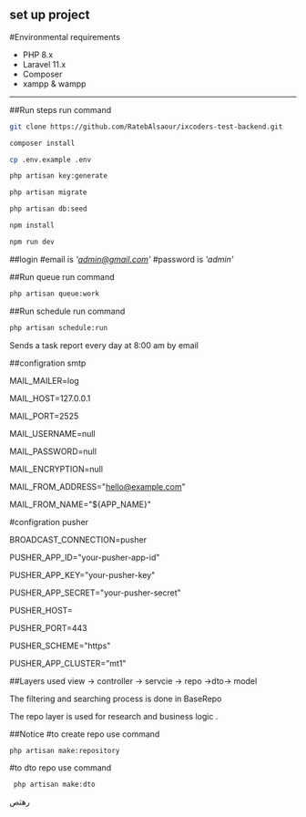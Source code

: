 set up project 
---


#Environmental requirements

- PHP 8.x
- Laravel 11.x
- Composer
- xampp & wampp


---

##Run steps
run command 
   ```bash
git clone https://github.com/RatebAlsaour/ixcoders-test-backend.git

composer install

cp .env.example .env

php artisan key:generate

php artisan migrate

php artisan db:seed

npm install

npm run dev
   ```



##login 
#email is *'admin@gmail.com'*
#password is *'admin'*


##Run queue 
run command 
   ```bash
   php artisan queue:work
   ```

##Run schedule 
run command 
   ```bash
   php artisan schedule:run
   ```
Sends a task report every day at 8:00 am by email


##configration smtp

MAIL_MAILER=log

MAIL_HOST=127.0.0.1

MAIL_PORT=2525

MAIL_USERNAME=null

MAIL_PASSWORD=null

MAIL_ENCRYPTION=null

MAIL_FROM_ADDRESS="hello@example.com"

MAIL_FROM_NAME="${APP_NAME}"



#configration pusher

BROADCAST_CONNECTION=pusher

PUSHER_APP_ID="your-pusher-app-id"

PUSHER_APP_KEY="your-pusher-key"

PUSHER_APP_SECRET="your-pusher-secret"

PUSHER_HOST=

PUSHER_PORT=443

PUSHER_SCHEME="https"

PUSHER_APP_CLUSTER="mt1"


##Layers used
view -> controller -> servcie -> repo ->dto-> model 

The filtering and searching process is done in BaseRepo

The repo layer is used for research and business logic .

##Notice
#to create repo use command

   ```bash
   php artisan make:repository 

   ```

#to dto repo use command

  ```bash
   php artisan make:dto 

   ```






رهثص 

